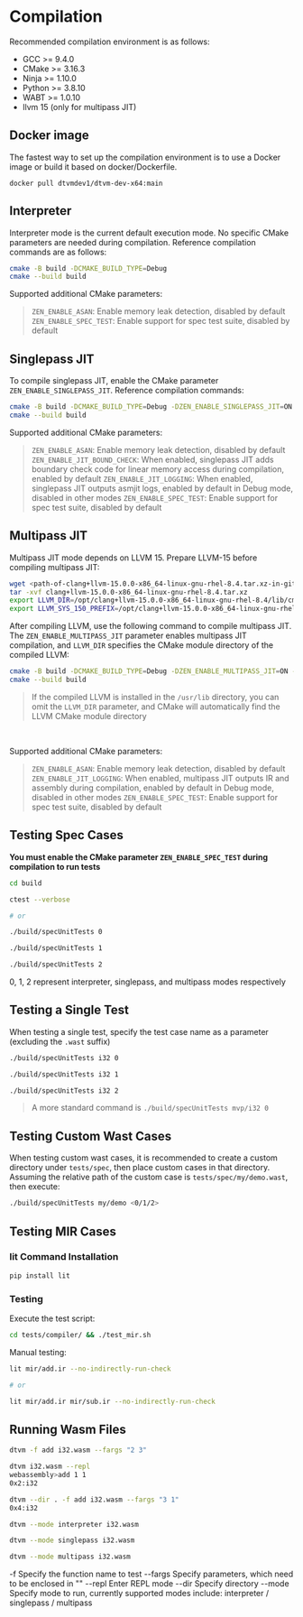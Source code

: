 # Compilation

Recommended compilation environment is as follows:

- GCC >= 9.4.0
- CMake >= 3.16.3
- Ninja >= 1.10.0
- Python >= 3.8.10
- WABT >= 1.0.10
- llvm 15 (only for multipass JIT)

## Docker image

The fastest way to set up the compilation environment is to use a Docker image or build it based on docker/Dockerfile.

```
docker pull dtvmdev1/dtvm-dev-x64:main
```

## Interpreter

Interpreter mode is the current default execution mode. No specific CMake parameters are needed during compilation. Reference compilation commands are as follows:

```sh
cmake -B build -DCMAKE_BUILD_TYPE=Debug
cmake --build build
```

Supported additional CMake parameters:

> `ZEN_ENABLE_ASAN`: Enable memory leak detection, disabled by default
> `ZEN_ENABLE_SPEC_TEST`: Enable support for spec test suite, disabled by default

## Singlepass JIT

To compile singlepass JIT, enable the CMake parameter `ZEN_ENABLE_SINGLEPASS_JIT`. Reference compilation commands:

```sh
cmake -B build -DCMAKE_BUILD_TYPE=Debug -DZEN_ENABLE_SINGLEPASS_JIT=ON
cmake --build build
```

Supported additional CMake parameters:

> `ZEN_ENABLE_ASAN`: Enable memory leak detection, disabled by default
> `ZEN_ENABLE_JIT_BOUND_CHECK`: When enabled, singlepass JIT adds boundary check code for linear memory access during compilation, enabled by default
> `ZEN_ENABLE_JIT_LOGGING`: When enabled, singlepass JIT outputs asmjit logs, enabled by default in Debug mode, disabled in other modes
> `ZEN_ENABLE_SPEC_TEST`: Enable support for spec test suite, disabled by default

## Multipass JIT

Multipass JIT mode depends on LLVM 15. Prepare LLVM-15 before compiling multipass JIT:

```sh
wget <path-of-clang+llvm-15.0.0-x86_64-linux-gnu-rhel-8.4.tar.xz-in-github>
tar -xvf clang+llvm-15.0.0-x86_64-linux-gnu-rhel-8.4.tar.xz
export LLVM_DIR=/opt/clang+llvm-15.0.0-x86_64-linux-gnu-rhel-8.4/lib/cmake/llvm
export LLVM_SYS_150_PREFIX=/opt/clang+llvm-15.0.0-x86_64-linux-gnu-rhel-8.4
```

After compiling LLVM, use the following command to compile multipass JIT. The `ZEN_ENABLE_MULTIPASS_JIT` parameter enables multipass JIT compilation, and `LLVM_DIR` specifies the CMake module directory of the compiled LLVM:

```sh
cmake -B build -DCMAKE_BUILD_TYPE=Debug -DZEN_ENABLE_MULTIPASS_JIT=ON -DLLVM_DIR=<llvm-project-upstream path>/build/lib/cmake/llvm
cmake --build build
```

> If the compiled LLVM is installed in the `/usr/lib` directory, you can omit the `LLVM_DIR` parameter, and CMake will automatically find the LLVM CMake module directory

<br/>

Supported additional CMake parameters:

> `ZEN_ENABLE_ASAN`: Enable memory leak detection, disabled by default
> `ZEN_ENABLE_JIT_LOGGING`: When enabled, multipass JIT outputs IR and assembly during compilation, enabled by default in Debug mode, disabled in other modes
> `ZEN_ENABLE_SPEC_TEST`: Enable support for spec test suite, disabled by default

## Testing Spec Cases

**You must enable the CMake parameter `ZEN_ENABLE_SPEC_TEST` during compilation to run tests**

```sh
cd build

ctest --verbose

# or

./build/specUnitTests 0

./build/specUnitTests 1

./build/specUnitTests 2
```

0, 1, 2 represent interpreter, singlepass, and multipass modes respectively

## Testing a Single Test

When testing a single test, specify the test case name as a parameter (excluding the `.wast` suffix)

```sh
./build/specUnitTests i32 0

./build/specUnitTests i32 1

./build/specUnitTests i32 2
```

> A more standard command is `./build/specUnitTests mvp/i32 0`

## Testing Custom Wast Cases

When testing custom wast cases, it is recommended to create a custom directory under `tests/spec`, then place custom cases in that directory. Assuming the relative path of the custom case is `tests/spec/my/demo.wast`, then execute:

```sh
./build/specUnitTests my/demo <0/1/2>
```

## Testing MIR Cases

### lit Command Installation

```sh
pip install lit
```

### Testing

Execute the test script:

```sh
cd tests/compiler/ && ./test_mir.sh 
```

Manual testing:

```sh
lit mir/add.ir --no-indirectly-run-check

# or

lit mir/add.ir mir/sub.ir --no-indirectly-run-check
```

## Running Wasm Files

```sh
dtvm -f add i32.wasm --fargs "2 3"

dtvm i32.wasm --repl
webassembly>add 1 1
0x2:i32

dtvm --dir . -f add i32.wasm --fargs "3 1"
0x4:i32

dtvm --mode interpreter i32.wasm

dtvm --mode singlepass i32.wasm

dtvm --mode multipass i32.wasm
```

-f      Specify the function name to test
--fargs Specify parameters, which need to be enclosed in ""
--repl  Enter REPL mode
--dir   Specify directory
--mode  Specify mode to run, currently supported modes include: interpreter / singlepass / multipass